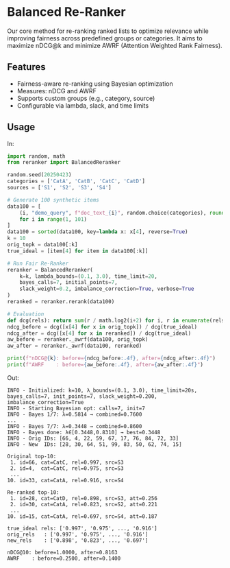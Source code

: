 # Balanced Re-Ranker

Our core method for re-ranking ranked lists to optimize relevance while improving fairness across predefined groups or categories. It aims to maximize nDCG@k and minimize AWRF (Attention Weighted Rank Fairness).

## Features

- Fairness-aware re-ranking using Bayesian optimization
- Measures: nDCG and AWRF
- Supports custom groups (e.g., category, source)
- Configurable via lambda, slack, and time limits

## Usage

In:

```python
import random, math
from reranker import BalancedReranker

random.seed(20250423)
categories = ['CatA', 'CatB', 'CatC', 'CatD']
sources = ['S1', 'S2', 'S3', 'S4']

# Generate 100 synthetic items
data100 = [
    (i, "demo_query", f"doc_text_{i}", random.choice(categories), round(random.random(), 3), random.choice(sources))
    for i in range(1, 101)
]
data100 = sorted(data100, key=lambda x: x[4], reverse=True)
k = 10
orig_topk = data100[:k]
true_ideal = [item[4] for item in data100[:k]]

# Run Fair Re-Ranker
reranker = BalancedReranker(
    k=k, lambda_bounds=(0.1, 3.0), time_limit=20,
    bayes_calls=7, initial_points=7,
    slack_weight=0.2, imbalance_correction=True, verbose=True
)
reranked = reranker.rerank(data100)

# Evaluation
def dcg(rels): return sum(r / math.log2(i+2) for i, r in enumerate(rels))
ndcg_before = dcg([x[4] for x in orig_topk]) / dcg(true_ideal)
ndcg_after = dcg([x[4] for x in reranked]) / dcg(true_ideal)
aw_before = reranker._awrf(data100, orig_topk)
aw_after = reranker._awrf(data100, reranked)

print(f"nDCG@{k}: before={ndcg_before:.4f}, after={ndcg_after:.4f}")
print(f"AWRF    : before={aw_before:.4f}, after={aw_after:.4f}")

```
Out:

```shell
INFO - Initialized: k=10, λ_bounds=(0.1, 3.0), time_limit=20s, bayes_calls=7, init_points=7, slack_weight=0.200, imbalance_correction=True
INFO - Starting Bayesian opt: calls=7, init=7
INFO - Bayes 1/7: λ=0.5814 → combined=0.7600
...
INFO - Bayes 7/7: λ=0.3448 → combined=0.8600
INFO - Bayes done: λ∈[0.3448,0.8310] → best=0.3448
INFO - Orig IDs: [66, 4, 22, 59, 67, 17, 76, 84, 72, 33]
INFO - New  IDs: [28, 30, 64, 51, 99, 83, 50, 62, 74, 15]

Original top-10:
 1. id=66, cat=CatC, rel=0.997, src=S3
 2. id=4,  cat=CatC, rel=0.975, src=S3
 ...
10. id=33, cat=CatA, rel=0.916, src=S4

Re-ranked top-10:
 1. id=28, cat=CatD, rel=0.898, src=S3, att=0.256
 2. id=30, cat=CatA, rel=0.823, src=S2, att=0.221
 ...
10. id=15, cat=CatA, rel=0.697, src=S4, att=0.187

true_ideal rels: ['0.997', '0.975', ..., '0.916']
orig_rels   : ['0.997', '0.975', ..., '0.916']
new_rels    : ['0.898', '0.823', ..., '0.697']

nDCG@10: before=1.0000, after=0.8163  
AWRF    : before=0.2500, after=0.1400
```
